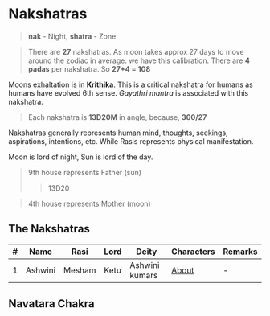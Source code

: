 # Nakshatras

> **nak** - Night, **shatra** - Zone

> There are **27** nakshatras. As moon takes approx 27 days to move around the zodiac in average. we have this calibration. There are **4 padas** per nakshatra. So **27*4 = 108**

 Moons exhaltation is in **Krithika**. This is a critical nakshatra for humans as humans have evolved 6th sense. *Gayathri mantra* is associated with this nakshatra.

> Each nakshatra is **13D20M** in angle, because, **360/27**

Nakshatras generally represents human mind, thoughts, seekings, aspirations, intentions, etc. While Rasis represents physical manifestation.

Moon is lord of night, Sun is lord of the day.

> 9th house represents Father (sun)
>> 13D20

> 4th house represents Mother (moon)

## The Nakshatras

|#|Name|Rasi|Lord|Deity|Characters|Remarks
|-|-|-|-|-|-|-|
|1|Ashwini|Mesham|Ketu|Ashwini kumars|[About](./nakshatras/00-Ashwini.md)|-|

## Navatara Chakra
